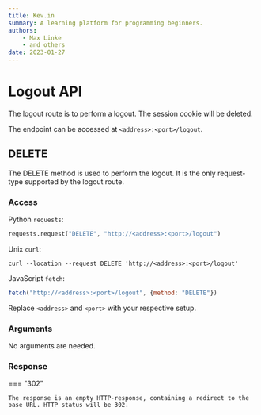 ```yaml
---
title: Kev.in
summary: A learning platform for programming beginners.
authors:
    - Max Linke
    - and others
date: 2023-01-27
---
```


# Logout API

The logout route is to perform a logout. The session cookie will be deleted. 

The endpoint can be accessed at `<address>:<port>/logout`.

## DELETE

The DELETE method is used to perform the logout. It is the only request-type supported by the logout route.

### Access

Python `requests`:

```python
requests.request("DELETE", "http://<address>:<port>/logout")
```

Unix `curl`:

```
curl --location --request DELETE 'http://<address>:<port>/logout'
```

JavaScript `fetch`:

```javascript
fetch("http://<address>:<port>/logout", {method: "DELETE"})
```

Replace `<address>` and `<port>` with your respective setup.

### Arguments

No arguments are needed.

### Response

=== "302"

    The response is an empty HTTP-response, containing a redirect to the base URL. HTTP status will be 302.